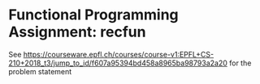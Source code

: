 # Functional Programming Assignment: recfun
See https://courseware.epfl.ch/courses/course-v1:EPFL+CS-210+2018_t3/jump_to_id/f607a95394bd458a8965ba98793a2a20 for the problem statement
